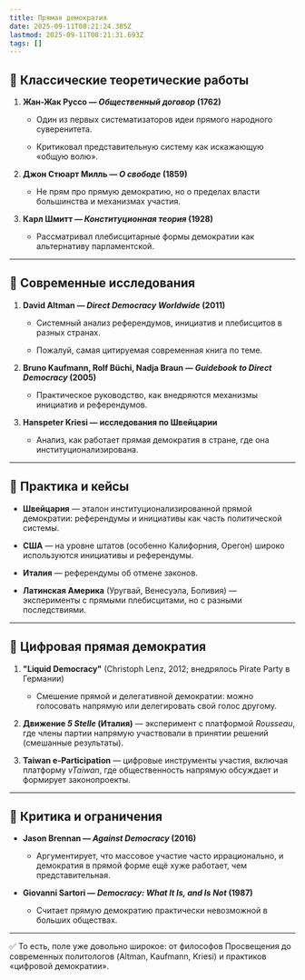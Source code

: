 ```yaml
---
title: Прямая демократия
date: 2025-09-11T08:21:24.385Z
lastmod: 2025-09-11T08:21:31.693Z
tags: []
---
```

## 🔹 Классические теоретические работы

1. **Жан-Жак Руссо — *Общественный договор* (1762)**

   * Один из первых систематизаторов идеи прямого народного суверенитета.

   * Критиковал представительную систему как искажающую «общую волю».
2. **Джон Стюарт Милль — *О свободе* (1859)**

   * Не прям про прямую демократию, но о пределах власти большинства и механизмах участия.
3. **Карл Шмитт — *Конституционная теория* (1928)**

   * Рассматривал плебисцитарные формы демократии как альтернативу парламентской.

***

## 🔹 Современные исследования

1. **David Altman — *Direct Democracy Worldwide* (2011)**

   * Системный анализ референдумов, инициатив и плебисцитов в разных странах.

   * Пожалуй, самая цитируемая современная книга по теме.
2. **Bruno Kaufmann, Rolf Büchi, Nadja Braun — *Guidebook to Direct Democracy* (2005)**

   * Практическое руководство, как внедряются механизмы инициатив и референдумов.
3. **Hanspeter Kriesi — исследования по Швейцарии**

   * Анализ, как работает прямая демократия в стране, где она институционализирована.

***

## 🔹 Практика и кейсы

* **Швейцария** — эталон институционализированной прямой демократии: референдумы и инициативы как часть политической системы.

* **США** — на уровне штатов (особенно Калифорния, Орегон) широко используются инициативы и референдумы.

* **Италия** — референдумы об отмене законов.

* **Латинская Америка** (Уругвай, Венесуэла, Боливия) — эксперименты с прямыми плебисцитами, но с разными последствиями.

***

## 🔹 Цифровая прямая демократия

1. **"Liquid Democracy"** (Christoph Lenz, 2012; внедрялось Pirate Party в Германии)

   * Смешение прямой и делегативной демократии: можно голосовать напрямую или делегировать свой голос другому.

2. **Движение *5 Stelle* (Италия)** — эксперимент с платформой *Rousseau*, где члены партии напрямую участвовали в принятии решений (смешанные результаты).

3. **Taiwan e-Participation** — цифровые инструменты участия, включая платформу *vTaiwan*, где общественность напрямую обсуждает и формирует законопроекты.

***

## 🔹 Критика и ограничения

* **Jason Brennan — *Against Democracy* (2016)**

  * Аргументирует, что массовое участие часто иррационально, и демократия в прямой форме ещё хуже работает, чем представительная.
* **Giovanni Sartori — *Democracy: What It Is, and Is Not* (1987)**

  * Считает прямую демократию практически невозможной в больших обществах.

***

✅ То есть, поле уже довольно широкое: от философов Просвещения до современных политологов (Altman, Kaufmann, Kriesi) и практиков «цифровой демократии».

